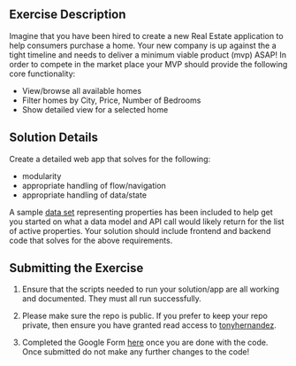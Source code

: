 ## Exercise Description

Imagine that you have been hired to create a new Real Estate application to help consumers purchase a home. Your new company is up against the a tight timeline and needs to deliver a minimum viable product (mvp) ASAP! In order to compete in the market place your MVP should provide the following core functionality:

- View/browse all available homes
- Filter homes by City, Price, Number of Bedrooms
- Show detailed view for a selected home

## Solution Details

Create a detailed web app that solves for the following:

- modularity
- appropriate handling of flow/navigation
- appropriate handling of data/state

A sample [data set](./src/homes.json) representing properties has been included to help get you started on what a data model and API call would likely return for the list of active properties. Your solution should include frontend and backend code that solves for the above requirements.

## Submitting the Exercise

1. Ensure that the scripts needed to run your solution/app are all working and documented. They must all run successfully.

2. Please make sure the repo is public. If you prefer to keep your repo private, then ensure you have granted read access to [tonyhernandez](https://github.com/tonyhernandez).

3. Completed the Google Form [here](https://forms.gle/We7VGi73apbECGKL6) once you are done with the code. Once submitted do not make any further changes to the code!
